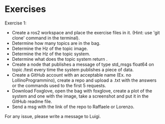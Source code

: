# Exercises

Exercise 1:

- Create a ros2 workspace and place the exercise files in it. (Hint: use 'git clone' command in the terminal).
- Determine how many topics are in the bag.
- Determine the Hz of the topic image.
- Determine the Hz of the topic system.
- Determine what does the topic system return .
- Create a node that publishes a message of type std_msgs float64 on topic /test every time the system publishes a piece of data.
- Create a GitHub account with an acceptable name (Ex. no LollinoProgrammino), create a repo and upload a .txt with the answers or the commands used to the first 5 requests.
- Download Foxglove, open the bag with foxglove, create a plot of the system and one with the image, take a screenshot and put it in the GitHub readme file.
- Send a msg with the link of the repo to Raffaele or Lorenzo.

For any issue, please write a message to Luigi.
